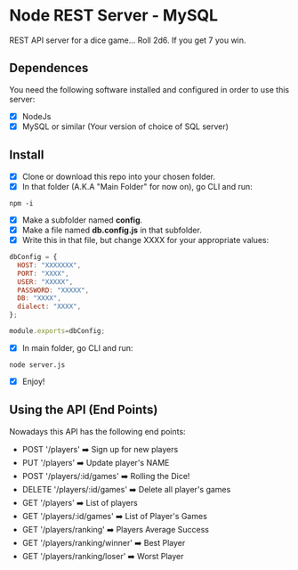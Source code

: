 # Node REST Server - MySQL

REST API server for a dice game... Roll 2d6. If you get 7 you win.

## Dependences

You need the following software installed and configured in order to use this server:
- [x] NodeJs
- [x] MySQL or similar (Your version of choice of SQL server)

## Install

- [x] Clone or download this repo into your chosen folder.
- [x] In that folder (A.K.A "Main Folder" for now on), go CLI and run:
```
npm -i
```
- [x] Make a subfolder named **config**.
- [x] Make a file named **db.config.js** in that subfolder.
- [x] Write this in that file, but change XXXX for your appropriate values: 
```javascript 
dbConfig = {
  HOST: "XXXXXXX",
  PORT: "XXXX",
  USER: "XXXXX",
  PASSWORD: "XXXXX",
  DB: "XXXX",
  dialect: "XXXX",
};

module.exports=dbConfig;
```
- [x] In main folder, go CLI and run:
```
node server.js
```
- [x] Enjoy!

## Using the API (End Points)

Nowadays this API has the following end points:

- POST '/players' :arrow_right: Sign up for new players 
- PUT '/players' :arrow_right: Update player's NAME
- POST '/players/:id/games' :arrow_right: Rolling the Dice!
- DELETE '/players/:id/games' :arrow_right: Delete all player's games
- GET '/players' :arrow_right: List of players
- GET '/players/:id/games' :arrow_right: List of Player's Games
- GET '/players/ranking' :arrow_right: Players Average Success
- GET '/players/ranking/winner' :arrow_right: Best Player
- GET '/players/ranking/loser' :arrow_right: Worst Player
